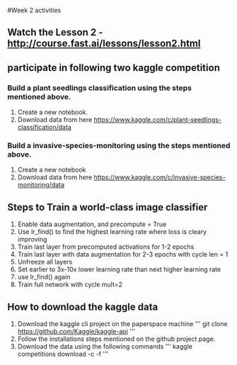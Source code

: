 #Week 2 activities

## Watch the Lesson 2 - http://course.fast.ai/lessons/lesson2.html

## participate in following two kaggle competition

### Build a plant seedlings classification using the steps mentioned above.
1. Create a new notebook.
2. Download data from here https://www.kaggle.com/c/plant-seedlings-classification/data


### Build a invasive-species-monitoring using the steps mentioned above.
1. Create a new notebook
2. Download data from here https://www.kaggle.com/c/invasive-species-monitoring/data

## Steps to Train a world-class image classifier
1. Enable data augmentation, and precompute = True
2. Use lr_find() to find the highest learning rate where loss is cleary improving
3. Train last layer from precomputed activations for 1-2 epochs
4. Train last layer with data augmentation for 2-3 epochs with cycle len = 1
5. Unfreeze all layers
6. Set earlier to 3x-10x lower learning rate than next higher learning rate
7. use lr_find() again
8. Train full network with cycle mult=2

## How to download the kaggle data
1. Download the kaggle cli project on the paperspace machine
'''
git clone https://github.com/Kaggle/kaggle-api
'''
2. Follow the installations steps mentioned on the github project page.
3. Download the data using the following commands 
   '''
   kaggle competitions download -c <REPLACE THE COMPETITION NAME> -f <REPLACE THE FILE NAME>
   ''' 
   





